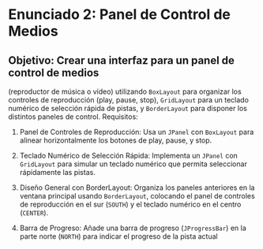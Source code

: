 # Enunciado 2: Panel de Control de Medios
## Objetivo: Crear una interfaz para un panel de control de medios
(reproductor de música o vídeo) utilizando `BoxLayout` para organizar los
controles de reproducción (play, pause, stop), `GridLayout` para un teclado
numérico de selección rápida de pistas, y `BorderLayout` para disponer los
distintos paneles de control.
Requisitos:
1. Panel de Controles de Reproducción: Usa un `JPanel` con `BoxLayout`
   para alinear horizontalmente los botones de play, pause, y stop.

2. Teclado Numérico de Selección Rápida: Implementa un `JPanel` con
   `GridLayout` para simular un teclado numérico que permita seleccionar
   rápidamente las pistas.
3. Diseño General con BorderLayout: Organiza los paneles anteriores en la
   ventana principal usando `BorderLayout`, colocando el panel de controles
   de reproducción en el sur (`SOUTH`) y el teclado numérico en el centro
   (`CENTER`).
4. Barra de Progreso: Añade una barra de progreso (`JProgressBar`) en la
   parte norte (`NORTH`) para indicar el progreso de la pista actual